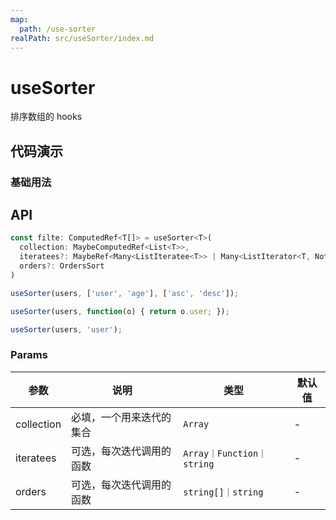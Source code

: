 ```yaml
---
map:
  path: /use-sorter
realPath: src/useSorter/index.md
---
```


# useSorter
排序数组的 hooks

## 代码演示

### 基础用法

<demo src="./demo/demo.vue"
  lang="vue"
  title="基础用法"
  desc="输入框发生变化，返回一个新的排序后的数组。">
</demo>


## API
```javascript
const filte: ComputedRef<T[]> = useSorter<T>(
  collection: MaybeComputedRef<List<T>>,
  iteratees?: MaybeRef<Many<ListIteratee<T>> | Many<ListIterator<T, NotVoid>>>,
  orders?: OrdersSort
)

useSorter(users, ['user', 'age'], ['asc', 'desc']);

useSorter(users, function(o) { return o.user; });

useSorter(users, 'user');

```

### Params

| 参数    | 说明                               | 类型      | 默认值 |
| ------- | ---------------------------------- | --------- | ------ |
| collection   | 必填，一个用来迭代的集合      | `Array`     | -      |
| iteratees | 可选，每次迭代调用的函数 | `Array｜Function｜string` | -   |
| orders | 可选，每次迭代调用的函数 | `string[]｜string` | -   |

